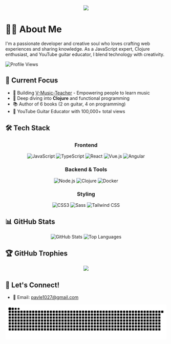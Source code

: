 <div align="center">
  <img src="https://readme-typing-svg.herokuapp.com/?lines=Welcome+to+my+GitHub!;I'm+Pavle+Paunovic&center=true&width=380&height=50">
</div>

# 👨‍💻 About Me

I'm a passionate developer and creative soul who loves crafting web experiences and sharing knowledge. As a JavaScript expert, Clojure enthusiast, and YouTube guitar educator, I blend technology with creativity.

![Profile Views](https://komarev.com/ghpvc/?username=v381&label=Profile%20views&color=0e75b6&style=flat)

## 🎯 Current Focus

- 🚀 Building [V-Music-Teacher](https://v-music-training.vercel.app/login) - Empowering people to learn music
- 🌱 Deep diving into **Clojure** and functional programming
- 📚 Author of 6 books (2 on guitar, 4 on programming)
- 🎸 YouTube Guitar Educator with 100,000+ total views

## 🛠️ Tech Stack

<div align="center">

### Frontend
![JavaScript](https://img.shields.io/badge/-JavaScript-F7DF1E?style=flat-square&logo=javascript&logoColor=black)
![TypeScript](https://img.shields.io/badge/-TypeScript-3178C6?style=flat-square&logo=typescript&logoColor=white)
![React](https://img.shields.io/badge/-React-61DAFB?style=flat-square&logo=react&logoColor=black)
![Vue.js](https://img.shields.io/badge/-Vue.js-4FC08D?style=flat-square&logo=vue.js&logoColor=white)
![Angular](https://img.shields.io/badge/-Angular-DD0031?style=flat-square&logo=angular&logoColor=white)

### Backend & Tools
![Node.js](https://img.shields.io/badge/-Node.js-339933?style=flat-square&logo=node.js&logoColor=white)
![Clojure](https://img.shields.io/badge/-Clojure-5881D8?style=flat-square&logo=clojure&logoColor=white)
![Docker](https://img.shields.io/badge/-Docker-2496ED?style=flat-square&logo=docker&logoColor=white)

### Styling
![CSS3](https://img.shields.io/badge/-CSS3-1572B6?style=flat-square&logo=css3&logoColor=white)
![Sass](https://img.shields.io/badge/-Sass-CC6699?style=flat-square&logo=sass&logoColor=white)
![Tailwind CSS](https://img.shields.io/badge/-Tailwind%20CSS-38B2AC?style=flat-square&logo=tailwind-css&logoColor=white)

</div>

## 📊 GitHub Stats

<div align="center">
  <img src="https://github-readme-stats.vercel.app/api?username=v381&show_icons=true&theme=tokyonight" alt="GitHub Stats" />
  <img src="https://github-readme-stats.vercel.app/api/top-langs/?username=v381&layout=compact&theme=tokyonight" alt="Top Languages" />
</div>

## 🏆 GitHub Trophies
<div align="center">
  <img src="https://github-profile-trophy.vercel.app/?username=v381&theme=tokyonight&column=4&margin-w=15&margin-h=15" />
</div>

## 🤝 Let's Connect!

- 📧 Email: pavle1027@gmail.com

<div align="center">
  <img src="https://raw.githubusercontent.com/V381/V381/output/github-contribution-grid-snake.svg" alt="Snake animation" />
</div>
